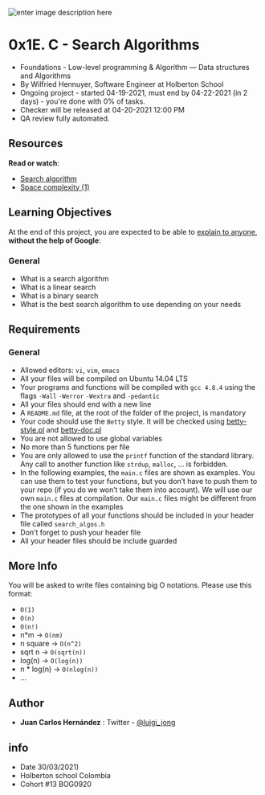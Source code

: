 ![enter image description here](https://i.imgur.com/QScwkVS.png)
# 0x1E. C - Search Algorithms

-   Foundations - Low-level programming & Algorithm ― Data structures and Algorithms
-   By Wilfried Hennuyer, Software Engineer at Holberton School
-   Ongoing project - started 04-19-2021, must end by 04-22-2021 (in 2 days) - you're done with  0% of tasks.
-   Checker will be released at 04-20-2021 12:00 PM
-   QA review fully automated.

## Resources

**Read or watch**:

-   [Search algorithm](https://intranet.hbtn.io/rltoken/ntNFhA9urmBxZfcn8gjsqw "Search algorithm")
-   [Space complexity (1)](https://intranet.hbtn.io/rltoken/pPScxisIQ0eOPBPXkjcEmg "Space complexity (1)")

## Learning Objectives

At the end of this project, you are expected to be able to  [explain to anyone](https://intranet.hbtn.io/rltoken/dqyioMIfl-iR_MfK6WL8pQ "explain to anyone"),  **without the help of Google**:

### General

-   What is a search algorithm
-   What is a linear search
-   What is a binary search
-   What is the best search algorithm to use depending on your needs

## Requirements

### General

-   Allowed editors:  `vi`,  `vim`,  `emacs`
-   All your files will be compiled on Ubuntu 14.04 LTS
-   Your programs and functions will be compiled with  `gcc 4.8.4`  using the flags  `-Wall`  `-Werror`  `-Wextra`  and  `-pedantic`
-   All your files should end with a new line
-   A  `README.md`  file, at the root of the folder of the project, is mandatory
-   Your code should use the  `Betty`  style. It will be checked using  [betty-style.pl](https://github.com/holbertonschool/Betty/blob/master/betty-style.pl "betty-style.pl")  and  [betty-doc.pl](https://github.com/holbertonschool/Betty/blob/master/betty-doc.pl "betty-doc.pl")
-   You are not allowed to use global variables
-   No more than 5 functions per file
-   You are only allowed to use the  `printf`  function of the standard library. Any call to another function like  `strdup`,  `malloc`, … is forbidden.
-   In the following examples, the  `main.c`  files are shown as examples. You can use them to test your functions, but you don’t have to push them to your repo (if you do we won’t take them into account). We will use our own  `main.c`  files at compilation. Our  `main.c`  files might be different from the one shown in the examples
-   The prototypes of all your functions should be included in your header file called  `search_algos.h`
-   Don’t forget to push your header file
-   All your header files should be include guarded

## More Info

You will be asked to write files containing big O notations. Please use this format:

-   `O(1)`
-   `O(n)`
-   `O(n!)`
-   n*m ->  `O(nm)`
-   n square ->  `O(n^2)`
-   sqrt n ->  `O(sqrt(n))`
-   log(n) ->  `O(log(n))`
-   n * log(n) ->  `O(nlog(n))`
-   …
    

## Author
 
 - **Juan Carlos Hernández** : Twitter - [@luigi_jong](https://twitter.com/luigi_jong)
 
##  info

 - Date 30/03/2021)
 - Holberton school Colombia 
 - Cohort #13 BOG0920